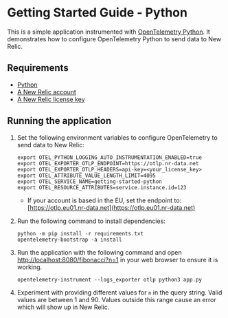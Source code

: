 # Getting Started Guide - Python

This is a simple application instrumented with [OpenTelemetry Python](https://github.com/open-telemetry/opentelemetry-python).
It demonstrates how to configure OpenTelemetry Python to send data to New Relic.

## Requirements

* [Python](https://www.python.org/downloads/)
* [A New Relic account](https://one.newrelic.com/)
* [A New Relic license key](https://docs.newrelic.com/docs/apis/intro-apis/new-relic-api-keys/#license-key)

## Running the application

1. Set the following environment variables to configure OpenTelemetry to send
   data to New Relic:

    ```shell
    export OTEL_PYTHON_LOGGING_AUTO_INSTRUMENTATION_ENABLED=true
    export OTEL_EXPORTER_OTLP_ENDPOINT=https://otlp.nr-data.net
    export OTEL_EXPORTER_OTLP_HEADERS=api-key=<your_license_key>
    export OTEL_ATTRIBUTE_VALUE_LENGTH_LIMIT=4095
    export OTEL_SERVICE_NAME=getting-started-python
    export OTEL_RESOURCE_ATTRIBUTES=service.instance.id=123
    ```

    * If your account is based in the EU, set the endpoint to: [https://otlp.eu01.nr-data.net](https://otlp.eu01.nr-data.net)

2. Run the following command to install dependencies:

    ```shell
    python -m pip install -r requirements.txt
    opentelemetry-bootstrap -a install
    ```

3. Run the application with the following command and open
   [http://localhost:8080/fibonacci?n=1](http://localhost:8080/fibonacci?n=1)
   in your web browser to ensure it is working.

    ```shell
    opentelemetry-instrument --logs_exporter otlp python3 app.py
    ```

4. Experiment with providing different values for `n` in the query string.
   Valid values are between 1 and 90. Values outside this range cause an error
   which will show up in New Relic.
